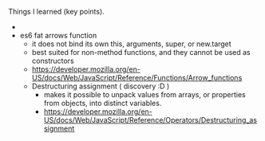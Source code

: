 Things I learned (key points).
  - <audio> tag
    - rewinding by setting audio.currentTime = 0;
    - https://developer.mozilla.org/en-US/docs/Web/HTML/Element/audio
  - es6 fat arrows function
    - it does not bind its own this, arguments, super, or new.target
    - best suited for non-method functions, and they cannot be used as constructors
    - https://developer.mozilla.org/en-US/docs/Web/JavaScript/Reference/Functions/Arrow_functions
    - Destructuring assignment ( discovery :D )
      - makes it possible to unpack values from arrays, or properties from objects, into distinct variables.
      - https://developer.mozilla.org/en-US/docs/Web/JavaScript/Reference/Operators/Destructuring_assignment